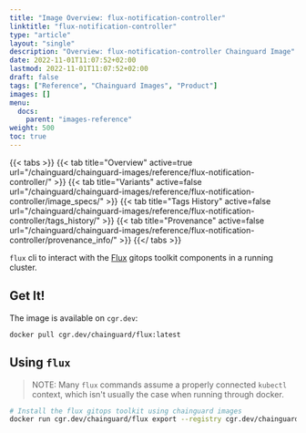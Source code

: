 ```yaml
---
title: "Image Overview: flux-notification-controller"
linktitle: "flux-notification-controller"
type: "article"
layout: "single"
description: "Overview: flux-notification-controller Chainguard Image"
date: 2022-11-01T11:07:52+02:00
lastmod: 2022-11-01T11:07:52+02:00
draft: false
tags: ["Reference", "Chainguard Images", "Product"]
images: []
menu:
  docs:
    parent: "images-reference"
weight: 500
toc: true
---
```


{{< tabs >}}
{{< tab title="Overview" active=true url="/chainguard/chainguard-images/reference/flux-notification-controller/" >}}
{{< tab title="Variants" active=false url="/chainguard/chainguard-images/reference/flux-notification-controller/image_specs/" >}}
{{< tab title="Tags History" active=false url="/chainguard/chainguard-images/reference/flux-notification-controller/tags_history/" >}}
{{< tab title="Provenance" active=false url="/chainguard/chainguard-images/reference/flux-notification-controller/provenance_info/" >}}
{{</ tabs >}}



<!--overview:start-->
`flux` cli to interact with the [Flux](https://fluxcd.io/) gitops toolkit components in a running cluster.
<!--overview:end-->

<!--getting:start-->
## Get It!
The image is available on `cgr.dev`:

```
docker pull cgr.dev/chainguard/flux:latest
```
<!--getting:end-->

<!--body:start-->
## Using `flux`

> NOTE: Many `flux` commands assume a properly connected `kubectl` context, which isn't usually the case when running through docker.

```bash
# Install the flux gitops toolkit using chainguard images
docker run cgr.dev/chainguard/flux export --registry cgr.dev/chainguard | kubectl apply -f -
```
<!--body:end-->

